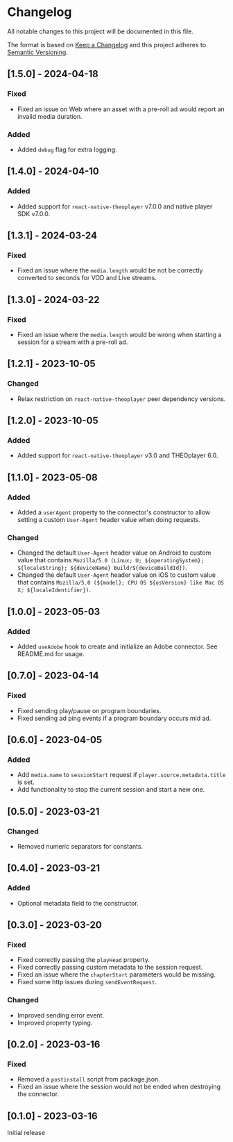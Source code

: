 # Changelog

All notable changes to this project will be documented in this file.

The format is based on [Keep a Changelog](http://keepachangelog.com/en/1.0.0/)
and this project adheres to [Semantic Versioning](http://semver.org/spec/v2.0.0.html).

## [1.5.0] - 2024-04-18

### Fixed

- Fixed an issue on Web where an asset with a pre-roll ad would report an invalid media duration.

### Added

- Added `debug` flag for extra logging.

## [1.4.0] - 2024-04-10

### Added

- Added support for `react-native-theoplayer` v7.0.0 and native player SDK v7.0.0.

## [1.3.1] - 2024-03-24

### Fixed

- Fixed an issue where the `media.length` would be not be correctly converted to seconds for VOD and Live streams.

## [1.3.0] - 2024-03-22

### Fixed

- Fixed an issue where the `media.length` would be wrong when starting a session for a stream with a pre-roll ad.

## [1.2.1] - 2023-10-05

### Changed

- Relax restriction on `react-native-theoplayer` peer dependency versions.

## [1.2.0] - 2023-10-05

### Added

- Added support for `react-native-theoplayer` v3.0 and THEOplayer 6.0.

## [1.1.0] - 2023-05-08

### Added

- Added a `userAgent` property to the connector's constructor to allow setting a custom `User-Agent` header value when doing requests.

### Changed

- Changed the default `User-Agent` header value on Android to custom value that contains `Mozilla/5.0 (Linux; U; ${operatingSystem}; ${localeString}; ${deviceName} Build/${deviceBuildId})`.
- Changed the default `User-Agent` header value on iOS to custom value that contains `Mozilla/5.0 (${model}; CPU OS ${osVersion} like Mac OS X; ${localeIdentifier})`.

## [1.0.0] - 2023-05-03

### Added

- Added `useAdobe` hook to create and initialize an Adobe connector. See README.md for usage.

## [0.7.0] - 2023-04-14

### Fixed

- Fixed sending play/pause on program boundaries.
- Fixed sending ad ping events if a program boundary occurs mid ad.

## [0.6.0] - 2023-04-05

### Added

- Add `media.name` to `sessionStart` request if `player.source.metadata.title` is set.
- Add functionality to stop the current session and start a new one.

## [0.5.0] - 2023-03-21

### Changed

- Removed numeric separators for constants.

## [0.4.0] - 2023-03-21

### Added

- Optional metadata field to the constructor.

## [0.3.0] - 2023-03-20

### Fixed

- Fixed correctly passing the `playHead` property.
- Fixed correctly passing custom metadata to the session request.
- Fixed an issue where the `chapterStart` parameters would be missing.
- Fixed some http issues during `sendEventRequest`.

### Changed

- Improved sending error event.
- Improved property typing.

## [0.2.0] - 2023-03-16

### Fixed

- Removed a `postinstall` script from package.json.
- Fixed an issue where the session would not be ended when destroying the connector.

## [0.1.0] - 2023-03-16

Initial release
